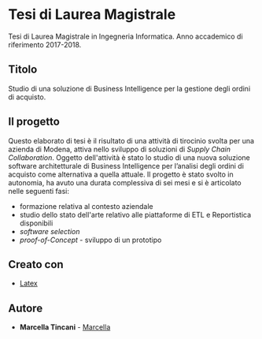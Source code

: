 # Tesi di Laurea Magistrale
Tesi di Laurea Magistrale in Ingegneria Informatica.
Anno accademico di riferimento 2017-2018.

## Titolo
Studio di una soluzione di Business Intelligence per la gestione degli ordini di acquisto.

## Il progetto
Questo elaborato di tesi è il risultato di una attività di tirocinio svolta per una azienda di Modena,
attiva nello sviluppo di soluzioni di *Supply Chain Collaboration*.
  Oggetto dell'attività è stato lo studio di una nuova soluzione software architetturale di Business Intelligence per l’analisi
degli ordini di acquisto come alternativa a quella attuale.
  Il progetto è stato svolto in autonomia, ha avuto una durata complessiva di sei mesi e si è articolato nelle seguenti fasi:
* formazione relativa al contesto aziendale 
* studio dello stato dell'arte relativo alle piattaforme di ETL e Reportistica disponibili
* *software selection*
* *proof-of-Concept* - sviluppo di un prototipo

## Creato con

* [Latex](https://www.latex-project.org/)

## Autore

* **Marcella Tincani** - [Marcella](https://github.com/tmarcy)
